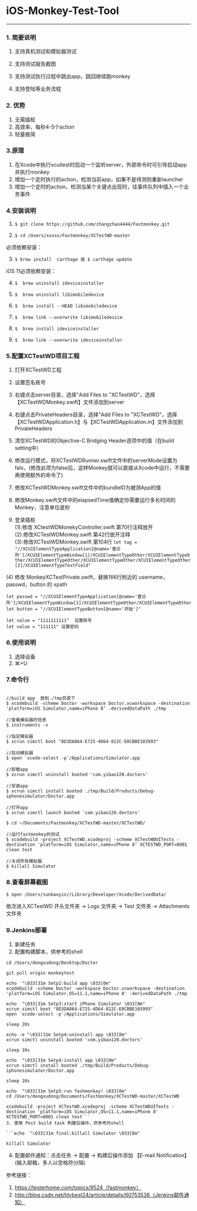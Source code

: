 # iOS-Monkey-Test-Tool

---

### 1. 简要说明

1. 支持真机测试和模拟器测试

2. 支持测试报告截图

3. 支持测试执行过程中跳出app，跳回继续跑monkey

4. 支持登陆等业务流程


### 2. 优势

1. 无需插桩
2. 高效率，每秒4-5个action
3. 轻量极简




### 3.原理

1. 在Xcode中执行xcuitest时启动一个监听server，外部命令时可引导启动app并执行monkey
2. 增加一个定时执行的action，检测当前app，如果不是待测则重新launcher
3. 增加一个定时的action，检测当某个关键点出现时，往事件队列中插入一个业务事件




### 4.安装说明

1. ```$ git clone https://github.com/zhangzhao4444/Fastmonkey.git```


2. ```$ cd /Users/xxxxx/Fastmonkey/XCTestWD-master```

必须依赖安装：

3. ```$ brew install  carthage 或 $ carthage update```

iOS 11必须依赖安装：

4. ```$  brew uninstall ideviceinstaller```

5. ```$  brew uninstall libimobiledevice```

6. ```$  brew install --HEAD libimobiledevice```

7. ```$  brew link --overwrite libimobiledevice```

8. ```$  brew install ideviceinstaller```

9. ```$  brew link --overwrite ideviceinstaller```


### 5.配置XCTestWD项目工程

1. 打开XCTestWD工程

2. 设置签名账号

3. 右键点击server目录，选择"Add Files to "XCTestWD"，选择【XCTestWDMonkey.swift】文件添加到server

4. 右键点击PrivateHeaders目录，选择"Add Files to "XCTestWD"，选择【XCTestWDApplication.h】与【XCTestWDApplication.m】文件添加到PrivateHeaders

5. 清空XCTestWD的Objective-C Bridging Header选项中的值（在build setting中）

6. 修改运行模式，将XCTestWDRunner.swift文件中的serverMode设置为fals，(修改此项为false后，这样Monkey就可以直接从Xcode中运行，不需要再使用额外的命令了)

7. 修改XCTestWDMonkey.swift文件中的bundleID为被测App的值

8. 修改Monkey.swift文件中的elapsedTime值确定你需要运行多长时间的Monkey，注意单位是秒

9. 登录插桩<br>
(1).修改 XCtestWDMonekyController.swift 第70行注释放开<br>
(2).修改XCTestWDMonkey.swift 第42行放开注释<br>
(3).修改XCTestWDMonkey.swift  第104行
```let tag = "//XCUIElementTypeApplication[@name='壹诊所']/XCUIElementTypeWindow[1]/XCUIElementTypeOther/XCUIElementTypeOther/XCUIElementTypeOther/XCUIElementTypeOther/XCUIElementTypeOther[2]/XCUIElementTypeTextField"```

(4) 修改 MonkeyXCTestPrivate.swift，替换166行附近的 username，passwd，button 的 xpath

```let username = "//XCUIElementTypeApplication[@name='壹诊所']/XCUIElementTypeWindow[1]/XCUIElementTypeOther/XCUIElementTypeOther/XCUIElementTypeOther/XCUIElementTypeOther/XCUIElementTypeOther[2]/XCUIElementTypeTextField"
let passwd = "//XCUIElementTypeApplication[@name='壹诊所']/XCUIElementTypeWindow[1]/XCUIElementTypeOther/XCUIElementTypeOther/XCUIElementTypeOther/XCUIElementTypeOther/XCUIElementTypeOther[2]/XCUIElementTypeSecureTextField"
let button = "//XCUIElementTypeButton[@name='开始']"

let value = "1111111111"  设置账号
let value = "111111" 设置密码
```




### 6.使用说明

1. 选择设备
2. ⌘+U



### 7.命令行

```$ cd ~/Desktop/Doctor

//build app  放到./tmp目录下
$ xcodebuild -scheme Doctor -workspace Doctor.xcworkspace -destination 'platform=iOS Simulator,name=iPhone 8’ -derivedDataPath ./tmp

//查看模拟器的信息
$ instruments -s

//指定模拟器
$ xcrun simctl boot "8D3DA864-E725-4D64-822C-E0CBBE103993"

//启动模拟器
$ open `xcode-select -p`/Applications/Simulator.app

//卸载app
$ xcrun simctl uninstall booted 'com.yibao120.doctors'

//安装app
$ xcrun simctl install booted ./tmp/Build/Products/Debug-iphonesimulator/Doctor.app

//打开app
$ xcrun simctl launch booted 'com.yibao120.doctors'

$ cd ~/Documents/Fastmonkey/XCTestWD-master/XCTestWD/

//运行fastmonkey的测试
$ xcodebuild -project XCTestWD.xcodeproj -scheme XCTestWDUITests -destination 'platform=iOS Simulator,name=iPhone 8’ XCTESTWD_PORT=8001 clean test

//关闭所有模拟器
$ killall Simulator
```



### 8.查看屏幕截图

```$ open /Users/sunbaoyin//Library/Developer/Xcode/DerivedData/```

依次进入XCTestWD 开头文件夹 -> Logs 文件夹 -> Test 文件夹 -> Attachments文件夹



### 9.Jenkins部署

1. 新建任务
2. 配置构建脚本，供参考的shell

```echo "\033[31m Setp1:update git \033[0m"
cd /Users/dengxudong/Desktop/Doctor

git pull origin monkeytest

echo  "\033[31m Setp2:build app \033[0m"
xcodebuild -scheme Doctor -workspace Doctor.xcworkspace -destination 'platform=iOS Simulator,OS=11.1,name=iPhone 8' -derivedDataPath ./tmp

echo  "\033[31m Setp3:start iPhone Simulator \033[0m"
xcrun simctl boot "8D3DA864-E725-4D64-822C-E0CBBE103993"
open `xcode-select -p`/Applications/Simulator.app

sleep 20s

echo -e "\033[31m Setp4:uninstall app \033[0m"
xcrun simctl uninstall booted 'com.yibao120.doctors'

sleep 10s

echo  "\033[31m Setp4:install app \033[0m"
xcrun simctl install booted ./tmp/Build/Products/Debug-iphonesimulator/Doctor.app

sleep 10s

echo  "\033[31m Setp5:run fashmonkey! \033[0m"
cd /Users/dengxudong/Documents/Fastmonkey/XCTestWD-master/XCTestWD

xcodebuild -project XCTestWD.xcodeproj -scheme XCTestWDUITests -destination 'platform=iOS Simulator,OS=11.1,name=iPhone 8' XCTESTWD_PORT=8001 clean test```
3. 使用 Post build task 构建后操作，供参考的shell

```echo  "\033[31m final:killall Simulator \033[0m"

killall Simulator
```

4. 配置邮件通知：点击任务 -> 配置 -> 构建后操作添加 【E-mail Notification】(输入邮箱，多人以空格符分隔)



参考链接：

1. https://testerhome.com/topics/9524（fastmonkey）
2. http://blog.csdn.net/hlybest24/article/details/60753538（Jenkins邮件通知）

